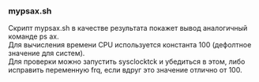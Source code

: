 ### mypsax.sh

Скрипт mypsax.sh в качестве результата покажет вывод аналогичный команде ps ax. <br>
Для вычисления времени CPU используется константа 100 (дефолтное значение для систем). <br>
Для проверки можно запустить sysclocktck и убедиться в этом, либо исправить переменную frq, если вдруг это значение отлично от 100.<br>